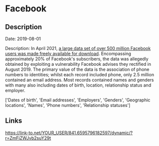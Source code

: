 # Facebook

## Description

Date: 2019-08-01

Description:
In April 2021, <a href="https://www.bleepingcomputer.com/news/security/533-million-facebook-users-phone-numbers-leaked-on-hacker-forum/" target="_blank" rel="noopener">a large data set of over 500 million Facebook users was made freely available for download</a>. Encompassing approximately 20% of Facebook's subscribers, the data was allegedly obtained by exploiting a vulnerability Facebook advises they rectified in August 2019. The primary value of the data is the association of phone numbers to identities; whilst each record included phone, only 2.5 million contained an email address. Most records contained names and genders with many also including dates of birth, location, relationship status and employer.


['Dates of birth', 'Email addresses', 'Employers', 'Genders', 'Geographic locations', 'Names', 'Phone numbers', 'Relationship statuses']

## Links

https://link-to.net/YOUR_USER/841.6595796182597/dynamic/?r=ZmFjZWJvb2suY29t